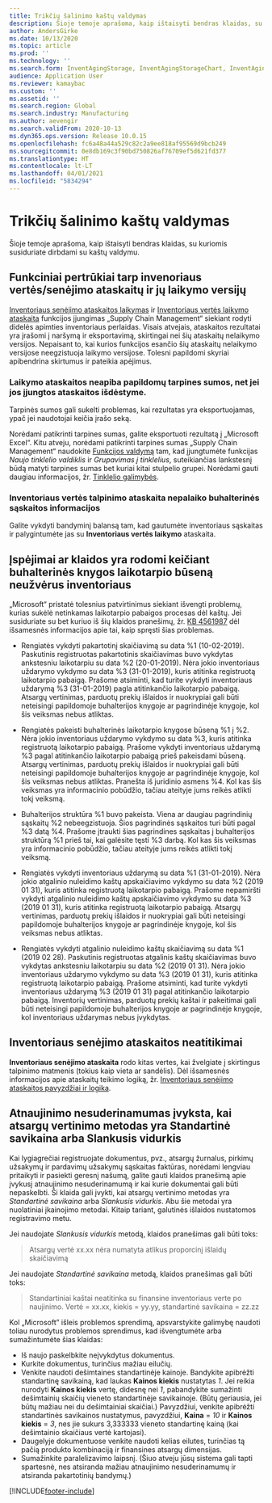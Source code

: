 ```yaml
---
title: Trikčių šalinimo kaštų valdymas
description: Šioje temoje aprašoma, kaip ištaisyti bendras klaidas, su kuriomis susiduriate dirbdami su kaštų valdymu.
author: AndersGirke
ms.date: 10/13/2020
ms.topic: article
ms.prod: ''
ms.technology: ''
ms.search.form: InventAgingStorage, InventAgingStorageChart, InventAgingStorageDetails, InventValueProcess, InventValueReportSetup, InventClosing
audience: Application User
ms.reviewer: kamaybac
ms.custom: ''
ms.assetid: ''
ms.search.region: Global
ms.search.industry: Manufacturing
ms.author: aevengir
ms.search.validFrom: 2020-10-13
ms.dyn365.ops.version: Release 10.0.15
ms.openlocfilehash: fc6a48a44a529c82c2a9ee818af95569d9bcb249
ms.sourcegitcommit: 0e8db169c3f90bd750826af76709ef5d621fd377
ms.translationtype: HT
ms.contentlocale: lt-LT
ms.lasthandoff: 04/01/2021
ms.locfileid: "5834294"
---
```

# <a name="troubleshoot-cost-management"></a>Trikčių šalinimo kaštų valdymas

Šioje temoje aprašoma, kaip ištaisyti bendras klaidas, su kuriomis susiduriate dirbdami su kaštų valdymu.

## <a name="functional-gaps-between-the-inventory-valueaging-reports-and-their-storage-versions"></a>Funkciniai pertrūkiai tarp invenoriaus vertės/senėjimo ataskaitų ir jų laikymo versijų

[Inventoriaus senėjimo ataskaitos laikymas](inventory-aging-report-storage.md) ir [Inventoriaus vertės laikymo ataskaita](inventory-value-report-storage.md) funkcijos įjungimas „Supply Chain Management“ siekiant rodyti didelės apimties inventoriaus perlaidas. Visais atvejais, ataskaitos rezultatai yra įrašomi į naršymą ir eksportavimą, skirtingai nei šių ataskaitų nelaikymo versijos. Nepaisant to, kai kurios funkcijos esančio šių ataskaitų nelaikymo versijose neegzistuoja laikymo versijose. Tolesni papildomi skyriai apibendrina skirtumus ir pateikia apėjimus.

### <a name="storage-reports-dont-include-subtotals-even-if-they-are-enabled-in-the-report-layout"></a>Laikymo ataskaitos neapiba papildomų tarpines sumos, net jei jos įjungtos ataskaitos išdėstyme.

Tarpinės sumos gali sukelti problemas, kai rezultatas yra eksportuojamas, ypač jei naudotojai keičia įrašo seką.

Norėdami patikrinti tarpines sumas, galite eksportuoti rezultatą į „Microsoft Excel“. Kitu atveju, norėdami patikrinti tarpines sumas „Supply Chain Management“ naudokite [Funkcijos valdymą](../../fin-ops-core/fin-ops/get-started/feature-management/feature-management-overview.md) tam, kad įjungtumėte funkcijas *Naujo tinklelio valdiklis* ir *Grupavimas į tinklelius*, suteikiančias lankstesnį būdą matyti tarpines sumas bet kuriai kitai stulpelio grupei. Norėdami gauti daugiau informacijos, žr. [Tinklelio galimybės](../../fin-ops-core/fin-ops/get-started/grid-capabilities.md).

### <a name="inventory-value-storage-report-doesnt-support-ledger-account-information"></a>Inventoriaus vertės talpinimo ataskaita nepalaiko buhalterinės sąskaitos informacijos

Galite vykdyti bandyminį balansą tam, kad gautumėte inventoriaus sąskaitas ir palygintumėte jas su **Inventoriaus vertės laikymo** ataskaita.

## <a name="warnings-or-errors-are-shown-when-changing-a-ledger-period-status-without-closing-inventory"></a>Įspėjimai ar klaidos yra rodomi keičiant buhalterinės knygos laikotarpio būseną neužvėrus inventoriaus

„Microsoft“ pristatė tolesnius patvirtinimus siekiant išvengti problemų, kurias sukėlė netinkamas laikotarpio pabaigos procesas dėl kaštų. Jei susiduriate su bet kuriuo iš šių klaidos pranešimų, žr. [KB 4561987](https://fix.lcs.dynamics.com/Issue/Details?kb=4561987&bugId=445351&dbType=3&qc=f514f2adcddcddceec43af58c26ae8a9020effdc7cdfe085d9d0deeb8cc7b6a3) dėl išsamesnės informacijos apie tai, kaip spręsti šias problemas.

- Rengiatės vykdyti pakartotinį skaičiavimą su data %1 (10-02-2019). Paskutinis registruotas pakartotinis skaičiavimas buvo vykdytas ankstesniu laikotarpiu su data %2 (20-01-2019). Nėra jokio inventoriaus uždarymo vykdymo su data %3 (31-01-2019), kuris atitinka registruotą laikotarpio pabaigą. Prašome atsiminti, kad turite vykdyti inventoriaus uždarymą %3 (31-01-2019) pagla atitinkančio laikotarpio pabaigą. Atsargų vertinimas, parduotų prekių išlaidos ir nuokrypiai gali būti neteisingi papildomoje buhalterijos knygoje ar pagrindinėje knygoje, kol šis veiksmas nebus atliktas.

- Rengiatės pakeisti buhalterinės laikotarpio knygose būseną %1 į %2. Nėra jokio inventoriaus uždarymo vykdymo su data %3, kuris atitinka registruotą laikotarpio pabaigą. Prašome vykdyti inventoriaus uždarymą %3 pagal atitinkančio laikotarpio pabaigą prieš pakeisdami būseną. Atsargų vertinimas, parduotų prekių išlaidos ir nuokrypiai gali būti neteisingi papildomoje buhalterijos knygoje ar pagrindinėje knygoje, kol šis veiksmas nebus atliktas. Pranešta iš juridinio asmens %4. Kol kas šis veiksmas yra informacinio pobūdžio, tačiau ateityje jums reikės atlikti tokį veiksmą.

- Buhalterijos struktūra %1 buvo pakeista. Viena ar daugiau pagrindinių sąskaitų %2 nebeegzistuoja. Šios pagrindinės sąskaitos turi būti pagal %3 datą %4. Prašome įtraukti šias pagrindines sąskaitas į buhalterijos struktūrą %1 prieš tai, kai galėsite tęsti %3 darbą. Kol kas šis veiksmas yra informacinio pobūdžio, tačiau ateityje jums reikės atlikti tokį veiksmą.

- Rengiatės vykdyti inventoriaus uždarymą su data %1 (31-01-2019). Nėra jokio atgalinio nuleidimo kaštų apskaičiavimo vykdymo su data %2 (2019 01 31), kuris atitinka registruotą laikotarpio pabaigą. Prašome nepamiršti vykdyti atgalinio nuleidimo kaštų apskaičiavimo vykdymo su data %3 (2019 01 31), kuris atitinka registruotą laikotarpio pabaigą. Atsargų vertinimas, parduotų prekių išlaidos ir nuokrypiai gali būti neteisingi papildomoje buhalterijos knygoje ar pagrindinėje knygoje, kol šis veiksmas nebus atliktas.

- Rengiatės vykdyti atgalinio nuleidimo kaštų skaičiavimą su data %1 (2019 02 28). Paskutinis registruotas atgalinis kaštų skaičiavimas buvo vykdytas ankstesniu laikotarpiu su data %2 (2019 01 31). Nėra jokio inventoriaus uždarymo vykdymo su data %3 (2019 01 31), kuris atitinka registruotą laikotarpio pabaigą.
Prašome atsiminti, kad turite vykdyti inventoriaus uždarymą %3 (2019 01 31) pagal atitinkančio laikotarpio pabaigą. Inventorių vertinimas, parduotų prekių kaštai ir pakeitimai gali būti neteisingi papildomoje buhalterijos knygoje ar pagrindinėje knygoje, kol inventoriaus uždarymas nebus įvykdytas.

## <a name="inventory-aging-report-discrepancies"></a>Inventoriaus senėjimo ataskaitos neatitikimai

**Inventoriaus senėjimo ataskaita** rodo kitas vertes, kai žvelgiate į skirtingus talpinimo matmenis (tokius kaip vieta ar sandėlis). Dėl išsamesnės informacijos apie ataskaitų teikimo logiką, žr. [Inventoriaus senėjimo ataskaitos pavyzdžiai ir logika](inventory-aging-report.md).

## <a name="an-update-conflict-occurs-when-the-inventory-valuation-method-is-either-standard-cost-or-moving-average"></a>Atnaujinimo nesuderinamumas įvyksta, kai atsargų vertinimo metodas yra Standartinė savikaina arba Slankusis vidurkis

Kai lygiagrečiai registruojate dokumentus, pvz., atsargų žurnalus, pirkimų užsakymų ir pardavimų užsakymų sąskaitas faktūras, norėdami lengviau pritaikyti ir pasiekti geresnį našumą, galite gauti klaidos pranešimą apie įvykusį atnaujinimo nesuderinamumą ir kai kurie dokumentai gali būti nepaskelbti. Ši klaida gali įvykti, kai atsargų vertinimo metodas yra *Standartinė savikaina* arba *Slankusis vidurkis*. Abu šie metodai yra nuolatiniai įkainojimo metodai. Kitaip tariant, galutinės išlaidos nustatomos registravimo metu.

Jei naudojate *Slankusis vidurkis* metodą, klaidos pranešimas gali būti toks:

> Atsargų vertė xx.xx nėra numatyta atlikus proporcinį išlaidų skaičiavimą

Jei naudojate *Standartinė savikaina* metodą, klaidos pranešimas gali būti toks:

> Standartiniai kaštai neatitinka su finansine inventoriaus verte po naujinimo. Vertė = xx.xx, kiekis = yy.yy, standartinė savikaina = zz.zz

Kol „Microsoft” išleis problemos sprendimą, apsvarstykite galimybę naudoti toliau nurodytus problemos sprendimus, kad išvengtumėte arba sumažintumėte šias klaidas:

- Iš naujo paskelbkite neįvykdytus dokumentus.
- Kurkite dokumentus, turinčius mažiau eilučių.
- Venkite naudoti dešimtaines standartinėje kainoje. Bandykite apibrėžti standartinę savikainą, kad laukas **Kainos kiekis** nustatytas *1*. Jei reikia nurodyti **Kainos kiekis** vertę, didesnę nei *1*, pabandykite sumažinti dešimtainių skaičių vieneto standartinėje savikainoje. (Būtų geriausia, jei būtų mažiau nei du dešimtainiai skaičiai.) Pavyzdžiui, venkite apibrėžti standartinės savikainos nustatymus, pavyzdžiui,  **Kaina** = *10* ir **Kainos kiekis** = *3*, nes jie sukurs 3,333333 vieneto standartinę kainą (kai dešimtainio skaičiaus vertė kartojasi).
- Daugelyje dokumentuose venkite naudoti kelias eilutes, turinčias tą pačią produkto kombinaciją ir finansines atsargų dimensijas.
- Sumažinkite paralelizavimo laipsnį. (Šiuo atveju jūsų sistema gali tapti spartesnė, nes atsiranda mažiau atnaujinimo nesuderinamumų ir atsiranda pakartotinių bandymų.)


[!INCLUDE[footer-include](../../includes/footer-banner.md)]